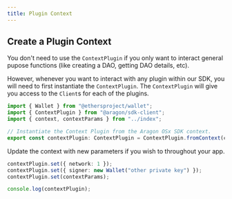 ```yaml
---
title: Plugin Context
---
```


## Create a Plugin Context

You don't need to use the `ContextPlugin` if you only want to interact general pupose functions (like creating a DAO, getting DAO details, etc).

However, whenever you want to interact with any plugin within our SDK, you will need to first instantiate the `ContextPlugin`. The `ContextPlugin` will give you access to the `Client`s for each of the plugins.

```ts
import { Wallet } from "@ethersproject/wallet";
import { ContextPlugin } from "@aragon/sdk-client";
import { context, contextParams } from "../index";

// Instantiate the Context Plugin from the Aragon OSx SDK context.
export const contextPlugin: ContextPlugin = ContextPlugin.fromContext(context);
```


Update the context with new parameters if you wish to throughout your app.

```ts
contextPlugin.set({ network: 1 });
contextPlugin.set({ signer: new Wallet("other private key") });
contextPlugin.set(contextParams);

console.log(contextPlugin);
```


